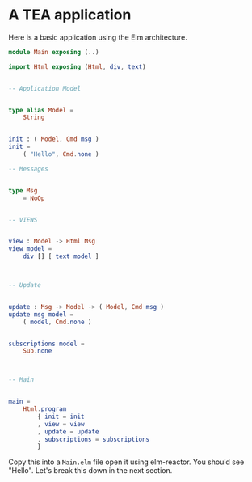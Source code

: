 # A TEA application

Here is a basic application using the Elm architecture. 

```elm
module Main exposing (..)

import Html exposing (Html, div, text)


-- Application Model


type alias Model =
    String


init : ( Model, Cmd msg )
init =
    ( "Hello", Cmd.none )

-- Messages


type Msg
    = NoOp


-- VIEWS


view : Model -> Html Msg
view model =
    div [] [ text model ]



-- Update


update : Msg -> Model -> ( Model, Cmd msg )
update msg model =
    ( model, Cmd.none )


subscriptions model =
    Sub.none



-- Main


main =
    Html.program
        { init = init
        , view = view
        , update = update
        , subscriptions = subscriptions
        }
```

Copy this into a `Main.elm` file open it using elm-reactor. You should see "Hello". Let's break this down in the next section.